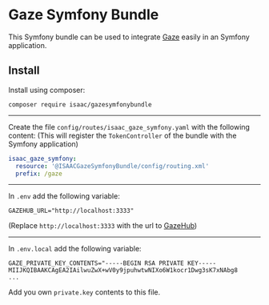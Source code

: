 # Gaze Symfony Bundle

This Symfony bundle can be used to integrate [Gaze](https://isaaceindhoven.github.io/GazeHub/docs/#/) easily in an Symfony application.

## Install

Install using composer:

```shell script
composer require isaac/gazesymfonybundle
```

---

Create the file `config/routes/isaac_gaze_symfony.yaml` with the following content: (This will register the `TokenController` of the bundle with the Symfony application)

```yaml
isaac_gaze_symfony:
  resource: '@ISAACGazeSymfonyBundle/config/routing.xml'
  prefix: /gaze
```

---

In `.env` add the following variable:

```dotenv
GAZEHUB_URL="http://localhost:3333"
```

(Replace `http://localhost:3333` with the url to [GazeHub](https://isaaceindhoven.github.io/GazeHub/docs/#/gazehub))

---

In `.env.local` add the following variable:

```dotenv
GAZE_PRIVATE_KEY_CONTENTS="-----BEGIN RSA PRIVATE KEY-----
MIIJKQIBAAKCAgEA2IAilwuZwX+wV0y9jpuhwtwNIXo6W1kocr1Dwg3sK7xNAbg8
...
```

Add you own `private.key` contents to this file.
